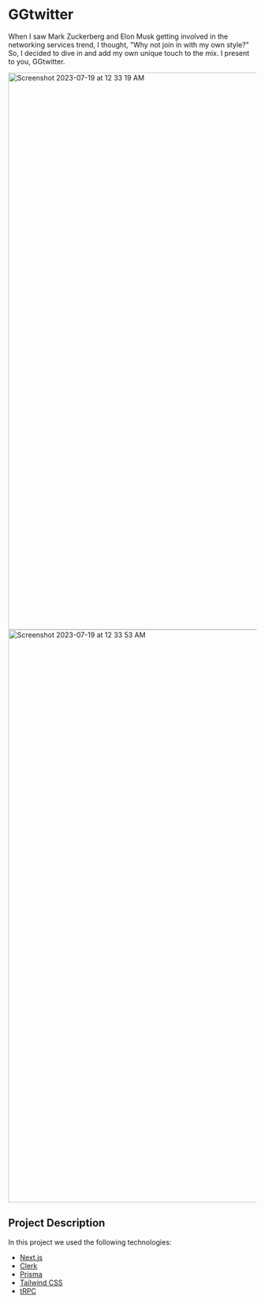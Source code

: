 # GGtwitter

When I saw Mark Zuckerberg and Elon Musk getting involved in the networking services trend, I thought, "Why not join in with my own style?" So, I decided to dive in and add my own unique touch to the mix. I present to you, GGtwitter.

<img width="1130" alt="Screenshot 2023-07-19 at 12 33 19 AM" src="https://github.com/assoumaaa/twitter-clone/assets/94231603/1f0134d8-d5a5-4d46-98e0-fb083c2a0627">

<img width="1162" alt="Screenshot 2023-07-19 at 12 33 53 AM" src="https://github.com/assoumaaa/twitter-clone/assets/94231603/7a3adee4-dbf0-4f92-9620-d1943bbe58d0">


## Project Description

In this project we used the following technologies:

- [Next.js](https://nextjs.org)
- [Clerk](https://clerk.com/docs)
- [Prisma](https://prisma.io)
- [Tailwind CSS](https://tailwindcss.com)
- [tRPC](https://trpc.io)

